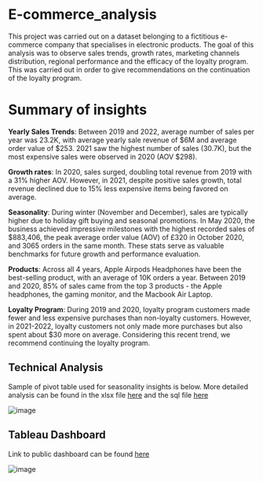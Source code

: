 # E-commerce_analysis

This project was carried out on a dataset belonging to a fictitious e-commerce company that specialises in electronic products. The goal of this analysis was to observe sales trends, growth rates, marketing channels distribution, regional performance and the efficacy of the loyalty program. This was carried out in order to give recommendations on the continuation of the loyalty program.

# Summary of insights

**Yearly Sales Trends**: Between 2019 and 2022, average number of sales per year was 23.2K, with average yearly sale revenue of $6M and average order value of $253. 2021 saw the highest number of sales (30.7K), but the most expensive sales were observed in 2020 (AOV $298).

**Growth rates**: In 2020, sales surged, doubling total revenue from 2019 with a 31% higher AOV. However, in 2021, despite positive sales growth, total revenue declined due to 15% less expensive items being favored on average.

**Seasonality**: During winter (November and December), sales are typically higher due to holiday gift buying and seasonal promotions. In May 2020, the business achieved impressive milestones with the highest recorded sales of $883,406, the peak average order value (AOV) of £320 in October 2020, and 3065 orders in the same month. These stats serve as valuable benchmarks for future growth and performance evaluation. 

**Products**: Across all 4 years, Apple Airpods Headphones have been the best-selling product, with an average of 10K orders a year. Between 2019 and 2020, 85% of sales came from the top 3 products - the Apple headphones, the gaming monitor, and the Macbook Air Laptop.

**Loyalty Program**: During 2019 and 2020, loyalty program customers made fewer and less expensive purchases than non-loyalty customers. However, in 2021-2022, loyalty customers not only made more purchases but also spent about $30 more on average. Considering this recent trend, we recommend continuing the loyalty program.


## Technical Analysis

Sample of pivot table used for seasonality insights is below. More detailed analysis can be found in the xlsx file [here](https://github.com/MoDaghlas13/e-commerce_analysis/blob/main/e-list%20analysis.xlsx) and the sql file [here](https://github.com/MoDaghlas13/e-commerce_analysis/blob/main/sqlqueries.sql)

![image](https://github.com/MoDaghlas13/e-commerce_analysis/assets/98186599/580bac20-a8fb-4712-8aea-9154fa88287a)


## Tableau Dashboard

Link to public dashboard can be found [here](https://public.tableau.com/app/profile/mo.daghlas/viz/ElistDashboard_16888798576110/Dashboard1)

![image](https://github.com/MoDaghlas13/e-commerce_analysis/assets/98186599/7606acc1-d660-4716-830a-ab37db762478)







